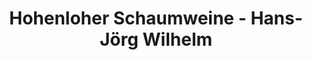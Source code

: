 ---
title: "Hohenloher Schaumweine - Hans-Jörg Wilhelm"
url: /langenburg/hohenloher-schaumweine-hans-joerg-wilhelm/
shop: Wein
---